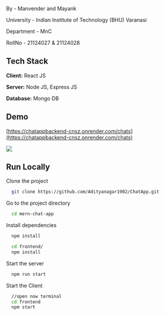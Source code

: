 <p>By - Manvender and Mayank</p>
<p>University - Indian Institute of Technology (BHU) Varanasi</p>
<p>Department - MnC</p>
<p>RollNo - 21124027 & 21124028</p>


## Tech Stack

**Client:** React JS

**Server:** Node JS, Express JS

**Database:** Mongo DB
  
## Demo

[https://chatappbackend-cnsz.onrender.com/chats](https://chatappbackend-cnsz.onrender.com/chats)

![](https://github.com/piyush-eon/mern-chat-app/blob/master/screenshots/group%20%2B%20notif.PNG)
## Run Locally

Clone the project

```bash
  git clone https://github.com/Adityanagar1902/ChatApp.git
```

Go to the project directory

```bash
  cd mern-chat-app
```

Install dependencies

```bash
  npm install
```

```bash
  cd frontend/
  npm install
```

Start the server

```bash
  npm run start
```
Start the Client

```bash
  //open now terminal
  cd frontend
  npm start
```

